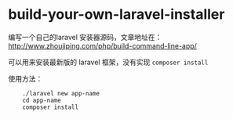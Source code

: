 # build-your-own-laravel-installer
编写一个自己的laravel 安装器源码，文章地址在：http://www.zhoujiping.com/php/build-command-line-app/

可以用来安装最新版的 laravel 框架，没有实现 `composer install`

使用方法：

```
    ./laravel new app-name
    cd app-name
    composer install
```
